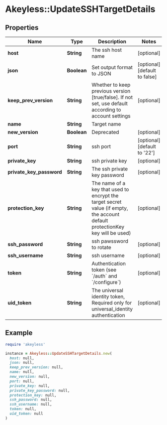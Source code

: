 # Akeyless::UpdateSSHTargetDetails

## Properties

| Name | Type | Description | Notes |
| ---- | ---- | ----------- | ----- |
| **host** | **String** | The ssh host name | [optional] |
| **json** | **Boolean** | Set output format to JSON | [optional][default to false] |
| **keep_prev_version** | **String** | Whether to keep previous version [true/false]. If not set, use default according to account settings | [optional] |
| **name** | **String** | Target name |  |
| **new_version** | **Boolean** | Deprecated | [optional] |
| **port** | **String** | ssh port | [optional][default to &#39;22&#39;] |
| **private_key** | **String** | ssh private key | [optional] |
| **private_key_password** | **String** | The ssh private key password | [optional] |
| **protection_key** | **String** | The name of a key that used to encrypt the target secret value (if empty, the account default protectionKey key will be used) | [optional] |
| **ssh_password** | **String** | ssh pawssword to rotate | [optional] |
| **ssh_username** | **String** | ssh username | [optional] |
| **token** | **String** | Authentication token (see &#x60;/auth&#x60; and &#x60;/configure&#x60;) | [optional] |
| **uid_token** | **String** | The universal identity token, Required only for universal_identity authentication | [optional] |

## Example

```ruby
require 'akeyless'

instance = Akeyless::UpdateSSHTargetDetails.new(
  host: null,
  json: null,
  keep_prev_version: null,
  name: null,
  new_version: null,
  port: null,
  private_key: null,
  private_key_password: null,
  protection_key: null,
  ssh_password: null,
  ssh_username: null,
  token: null,
  uid_token: null
)
```

